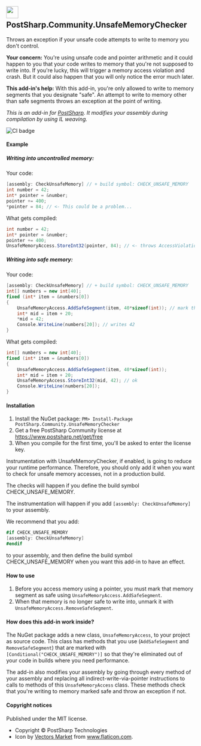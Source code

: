 ## <img src="https://image.flaticon.com/icons/svg/609/609950.svg" width="32"> &nbsp; PostSharp.Community.UnsafeMemoryChecker 
Throws an exception if your unsafe code attempts to write to memory you don't control.

**Your concern:** You're using unsafe code and pointer arithmetic and it could happen to you that your code writes to memory that you're not supposed to write into. If you're lucky, this will trigger a memory access violation and crash. But it could also happen that you will only notice the error much later.

**This add-in's help:** With this add-in, you're only allowed to write to memory segments that you designate "safe". An attempt to write to memory other than safe segments throws an exception at the point of writing.

*This is an add-in for [PostSharp](https://postsharp.net). It modifies your assembly during compilation by using IL weaving.*

![CI badge](https://github.com/postsharp/PostSharp.Community.UnsafeMemoryChecker/workflows/Full%20Pipeline/badge.svg)

#### Example
##### Writing into uncontrolled memory:
Your code:
```csharp
[assembly: CheckUnsafeMemory] // + build symbol: CHECK_UNSAFE_MEMORY
int number = 42;
int* pointer = &number;
pointer += 400;
*pointer = 84; // <- This could be a problem...
```
What gets compiled:
```csharp
int number = 42;
int* pointer = &number;
pointer += 400;
UnsafeMemoryAccess.StoreInt32(pointer, 84); // <- throws AccessViolationException
```
##### Writing into safe memory:

Your code:
```csharp
[assembly: CheckUnsafeMemory] // + build symbol: CHECK_UNSAFE_MEMORY
int[] numbers = new int[40];
fixed (int* item = &numbers[0])
{
    UnsafeMemoryAccess.AddSafeSegment(item, 40*sizeof(int)); // mark the array as safe memory
    int* mid = item + 20;
    *mid = 42;
    Console.WriteLine(numbers[20]); // writes 42
}
```
What gets compiled:
```csharp
int[] numbers = new int[40];
fixed (int* item = &numbers[0])
{
    UnsafeMemoryAccess.AddSafeSegment(item, 40*sizeof(int));
    int* mid = item + 20;
    UnsafeMemoryAccess.StoreInt32(mid, 42); // ok
    Console.WriteLine(numbers[20]); 
}
```
#### Installation 
1. Install the NuGet package: `PM> Install-Package PostSharp.Community.UnsafeMemoryChecker`
2. Get a free PostSharp Community license at https://www.postsharp.net/get/free
3. When you compile for the first time, you'll be asked to enter the license key.

Instrumentation with UnsafeMemoryChecker, if enabled, is going to reduce your runtime performance. Therefore,
you should only add it when you want to check for unsafe memory accesses, not in a production build. 

The checks will happen if you define the build symbol CHECK_UNSAFE_MEMORY. 

The instrumentation will happen if you add `[assembly: CheckUnsafeMemory]` to your assembly.

We recommend that you add:
```csharp
#if CHECK_UNSAFE_MEMORY
[assembly: CheckUnsafeMemory]
#endif
```
to your assembly, and then define the build symbol CHECK_UNSAFE_MEMORY when you want this add-in to have an effect.
#### How to use

1. Before you access memory using a pointer, you must mark that memory segment as safe using 
`UnsafeMemoryAccess.AddSafeSegment`.
2. When that memory is no longer safe to write into, unmark it with `UnsafeMemoryAccess.RemoveSafeSegment`.

#### How does this add-in work inside?
The NuGet package adds a new class, `UnsafeMemoryAccess`, to your project as source code. This class has methods that you use (`AddSafeSegment` and `RemoveSafeSegment`) that are marked with `[Conditional("CHECK_UNSAFE_MEMORY")]` so that they're eliminated out of your code in builds where you need performance.

The add-in also modifies your assembly by going through every method of your assembly and replacing all indirect-write-via-pointer instructions to calls to methods of this `UnsafeMemoryAccess` class. These methods check that you're writing to memory marked safe and throw an exception if not.

#### Copyright notices
Published under the MIT license.

* Copyright © PostSharp Technologies
* Icon by <a href="https://www.flaticon.com/authors/vectors-market" title="Vectors Market">Vectors Market</a> from <a href="https://www.flaticon.com/" title="Flaticon">www.flaticon.com</a>.